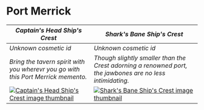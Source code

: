 # Port Merrick

| *Captain's Head Ship's Crest* | *Shark's Bane Ship's Crest* |
| ----------------------------- | --------------------------- |
| *Unknown cosmetic id* | *Unknown cosmetic id* |
| *Bring the tavern spirit with you wherevr you go with this Port Merrick memento.* | *Though slightly smaller than the Crest adorning a renowned port, the jawbones are no less intimidating.* |
| [![*Captain's Head Ship's Crest* image thumbnail](https://cdn.merciasquill.com/images/67035fed8ad30bf0035179c4)](https://seaofthieves.wiki.gg/wiki/Captain's_Head_Ship's_Crest) | [![*Shark's Bane Ship's Crest* image thumbnail](https://cdn.merciasquill.com/images/67035fed8ad30bf0035179c4)](https://seaofthieves.wiki.gg/wiki/Shark's_Bane_Ship's_Crest) |
